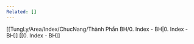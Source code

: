 ```yaml
---
Related: []
---
```

[[TungLy/Area/Index/ChucNang/Thành Phần BH/0. Index - BH|0. Index - BH]]
[[0. Index - BH]]
